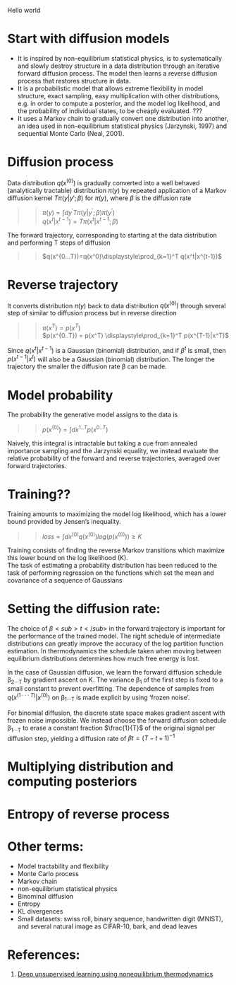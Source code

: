 Hello world
# Start with diffusion models
- It is inspired by non-equilibrium statistical physics, is to systematically and slowly destroy structure in a data distribution through an iterative forward diffusion process. The model then learns a reverse diffusion process that restores structure in data.
- It is a probabilistic model that allows extreme flexibility in model structure, exact sampling, easy multiplication with other distributions, e.g. in order to compute a posterior, and the model log likelihood, and the probability of individual states, to be cheaply evaluated. ???
- It uses a Markov chain to gradually convert one distribution into another, an idea used in non-equilibrium statistical physics (Jarzynski, 1997) and sequential Monte Carlo (Neal, 2001).
# Diffusion process
Data distribution $q(x^{(0)})$ is gradually converted into a well behaved (analytically tractable) distribution $π(y)$ by repeated application of a Markov diffusion kernel $Tπ(y|y′; β)$ for $π(y)$, where $β$ is the diffusion rate
>> $π(y) = \int dy^{'} Tπ(y|y^{'}; β) π(y^{'})$  
>> $q(x^t|x^{t-1}) = Tπ(x^t|x^{t-1}; β)$

The forward trajectory, corresponding to starting at the data distribution and performing T steps of diffusion  

>> $q(x^{0...T})=q(x^0)\displaystyle\prod_{k=1}^T q(x^t|x^{t-1})$
# Reverse trajectory
It converts distribution $π(y)$ back to data distribution $q(x^{(0)})$ through several step of similar to diffusion process but in reverse direction
>> $π(x^T) = p(x^T)$  
>> $p(x^{0..T}) = p(x^T) \displaystyle\prod_{k=1}^T p(x^{T-1}|x^T)$

Since $q(x^t | x^{t−1})$ is a Gaussian (binomial) distribution, and if $β^t$ is small, then $p(x^{t−1} |x^t)$ will also be a Gaussian (binomial) distribution. The longer the trajectory the smaller the diffusion rate β can be made.
# Model probability
The probability the generative model assigns to the data is
>> $p(x^{(0)}) = \int dx^{1..T} p(x^{0..T})$

Naively, this integral is intractable but taking a cue from annealed importance sampling and the Jarzynski equality, we instead evaluate the relative probability of the forward and reverse trajectories, averaged over forward trajectories.

# Training??
Training amounts to maximizing the model log likelihood, which has a lower bound provided by Jensen’s inequality.  
>> $loss = \int dx^{(0)} q(x^{(0)}) log(p(x^{(0)})) \geq K$  

Training consists of finding the reverse Markov transitions which maximize this lower bound on the log likelihood (K).  
The task of estimating a probability distribution has been reduced to the task of performing regression on the functions which set the mean and covariance of a sequence of Gaussians

# Setting the diffusion rate:
The choice of $β<sub>t</sub>$ in the forward trajectory is important for the performance of the trained model. The right schedule of intermediate distributions can greatly improve the accuracy of the log partition function estimation. In thermodynamics the schedule taken when moving between equilibrium distributions determines how much free energy is lost.  

In the case of Gaussian diffusion, we learn the forward diffusion schedule β<sub>2···T</sub> by gradient ascent on K. The variance β<sub>1</sub> of the first step is fixed to a small constant to prevent overfitting. The dependence of samples from $q(x^{(1···T)} |x^{(0)})$ on β<sub>1···T</sub> is made explicit by using ‘frozen noise’.  

For binomial diffusion, the discrete state space makes gradient ascent with frozen noise impossible. We instead choose the forward diffusion schedule β<sub>1···T</sub> to erase a constant fraction $\frac{1}{T}$ of the original signal per diffusion step, yielding a diffusion rate of $βt=(T−t+1)^{-1}$ 
# Multiplying distribution and computing posteriors
# Entropy of reverse process

# Other terms:
- Model tractability and flexibility
- Monte Carlo process
- Markov chain
- non-equilibrium statistical physics
- Binominal diffusion
- Entropy
- KL divergences
- Small datasets: swiss roll, binary sequence, handwritten digit (MNIST), and several natural image as CIFAR-10, bark, and dead leaves
# References:
1. [Deep unsupervised learning using nonequilibrium thermodynamics](https://arxiv.org/pdf/1503.03585.pdf)
